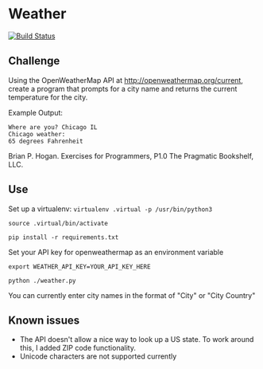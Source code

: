 # Weather
[![Build Status](https://travis-ci.org/charlesdunbar/weather-exercise-python.svg?branch=master)](https://travis-ci.org/charlesdunbar/weather-exercise-python)

## Challenge
Using the OpenWeatherMap API at http://openweathermap.org/current, create a 
program that prompts for a city name and returns the current temperature for 
the city. 

Example Output:

```
Where are you? Chicago IL
Chicago weather:
65 degrees Fahrenheit
```

Brian P. Hogan. Exercises for Programmers, P1.0 The Pragmatic Bookshelf, LLC.


## Use
Set up a virtualenv: `virtualenv .virtual -p /usr/bin/python3`

`source .virtual/bin/activate`

`pip install -r requirements.txt`

Set your API key for openweathermap as an environment variable

`export WEATHER_API_KEY=YOUR_API_KEY_HERE`

`python ./weather.py`

You can currently enter city names in the format of "City" or "City Country"

## Known issues
  * The API doesn't allow a nice way to look up a US state.  To work around this, I added ZIP code functionality.
  * Unicode characters are not supported currently
